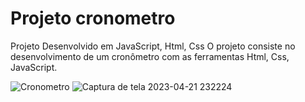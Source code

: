 # Projeto cronometro
Projeto Desenvolvido em JavaScript, Html, Css
  O projeto consiste no desenvolvimento de um cronômetro com as ferramentas Html, Css, JavaScript.

![Cronometro](https://user-images.githubusercontent.com/95497356/235908320-84d3209c-a7ec-46b7-bcc5-86a0a5d96366.gif)
![Captura de tela 2023-04-21 232224](https://user-images.githubusercontent.com/95497356/233757240-8b17a5ae-fbe3-41b2-b552-0020d944b537.png)
